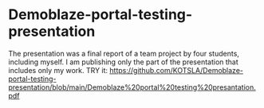 # Demoblaze-portal-testing-presentation
The presentation was a final report of a team project by four students, including myself.
I am publishing only the part of the presentation that includes only my work.
TRY it: 
https://github.com/KOTSLA/Demoblaze-portal-testing-presentation/blob/main/Demoblaze%20portal%20testing%20presantation.pdf
